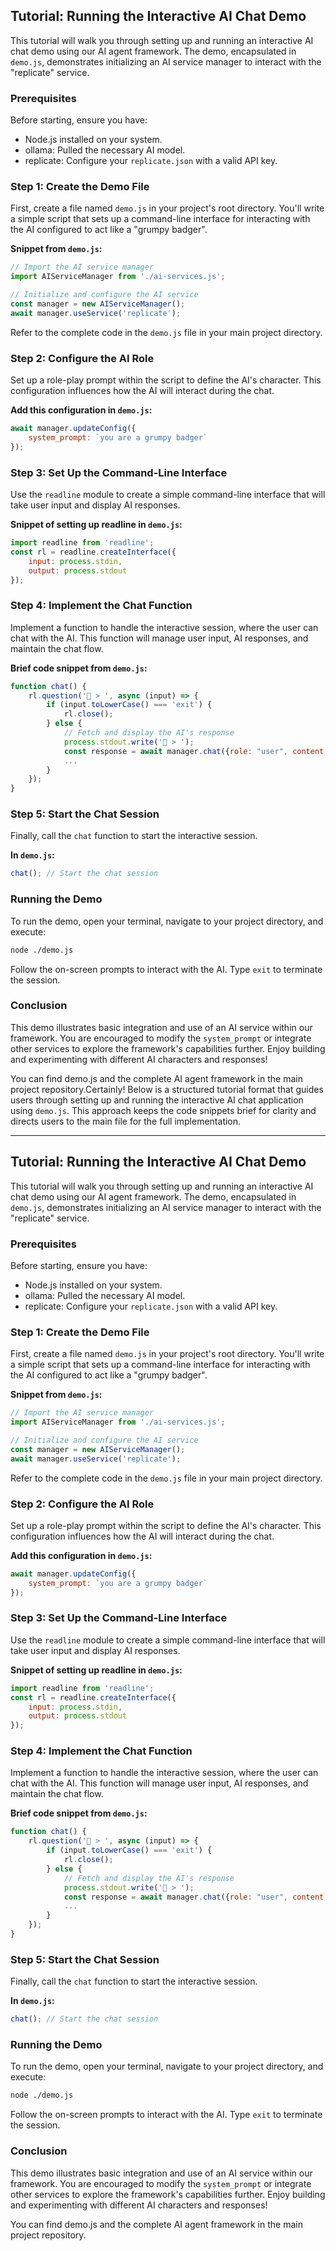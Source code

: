 ## Tutorial: Running the Interactive AI Chat Demo

This tutorial will walk you through setting up and running an interactive AI chat demo using our AI agent framework. The demo, encapsulated in `demo.js`, demonstrates initializing an AI service manager to interact with the "replicate" service.

### Prerequisites

Before starting, ensure you have:
- Node.js installed on your system.
- ollama: Pulled the necessary AI model.
- replicate: Configure your `replicate.json` with a valid API key.

### Step 1: Create the Demo File

First, create a file named `demo.js` in your project's root directory. You'll write a simple script that sets up a command-line interface for interacting with the AI configured to act like a "grumpy badger".

**Snippet from `demo.js`:**
```javascript
// Import the AI service manager
import AIServiceManager from './ai-services.js';

// Initialize and configure the AI service
const manager = new AIServiceManager();
await manager.useService('replicate');
```

Refer to the complete code in the `demo.js` file in your main project directory.

### Step 2: Configure the AI Role

Set up a role-play prompt within the script to define the AI's character. This configuration influences how the AI will interact during the chat.

**Add this configuration in `demo.js`:**
```javascript
await manager.updateConfig({
    system_prompt: `you are a grumpy badger`
});
```

### Step 3: Set Up the Command-Line Interface

Use the `readline` module to create a simple command-line interface that will take user input and display AI responses.

**Snippet of setting up readline in `demo.js`:**
```javascript
import readline from 'readline';
const rl = readline.createInterface({
    input: process.stdin,
    output: process.stdout
});
```

### Step 4: Implement the Chat Function

Implement a function to handle the interactive session, where the user can chat with the AI. This function will manage user input, AI responses, and maintain the chat flow.

**Brief code snippet from `demo.js`:**
```javascript
function chat() {
    rl.question('👤 > ', async (input) => {
        if (input.toLowerCase() === 'exit') {
            rl.close();
        } else {
            // Fetch and display the AI's response
            process.stdout.write('🦡 > ');
            const response = await manager.chat({role: "user", content: input});
            ...
        }
    });
}
```

### Step 5: Start the Chat Session

Finally, call the `chat` function to start the interactive session.

**In `demo.js`:**
```javascript
chat(); // Start the chat session
```

### Running the Demo

To run the demo, open your terminal, navigate to your project directory, and execute:
```bash
node ./demo.js
```
Follow the on-screen prompts to interact with the AI. Type `exit` to terminate the session.

### Conclusion

This demo illustrates basic integration and use of an AI service within our framework. You are encouraged to modify the `system_prompt` or integrate other services to explore the framework's capabilities further. Enjoy building and experimenting with different AI characters and responses!

You can find demo.js and the complete AI agent framework in the main project repository.Certainly! Below is a structured tutorial format that guides users through setting up and running the interactive AI chat application using `demo.js`. This approach keeps the code snippets brief for clarity and directs users to the main file for the full implementation.

---

## Tutorial: Running the Interactive AI Chat Demo

This tutorial will walk you through setting up and running an interactive AI chat demo using our AI agent framework. The demo, encapsulated in `demo.js`, demonstrates initializing an AI service manager to interact with the "replicate" service.

### Prerequisites

Before starting, ensure you have:
- Node.js installed on your system.
- ollama: Pulled the necessary AI model.
- replicate: Configure your `replicate.json` with a valid API key.

### Step 1: Create the Demo File

First, create a file named `demo.js` in your project's root directory. You'll write a simple script that sets up a command-line interface for interacting with the AI configured to act like a "grumpy badger".

**Snippet from `demo.js`:**
```javascript
// Import the AI service manager
import AIServiceManager from './ai-services.js';

// Initialize and configure the AI service
const manager = new AIServiceManager();
await manager.useService('replicate');
```

Refer to the complete code in the `demo.js` file in your main project directory.

### Step 2: Configure the AI Role

Set up a role-play prompt within the script to define the AI's character. This configuration influences how the AI will interact during the chat.

**Add this configuration in `demo.js`:**
```javascript
await manager.updateConfig({
    system_prompt: `you are a grumpy badger`
});
```

### Step 3: Set Up the Command-Line Interface

Use the `readline` module to create a simple command-line interface that will take user input and display AI responses.

**Snippet of setting up readline in `demo.js`:**
```javascript
import readline from 'readline';
const rl = readline.createInterface({
    input: process.stdin,
    output: process.stdout
});
```

### Step 4: Implement the Chat Function

Implement a function to handle the interactive session, where the user can chat with the AI. This function will manage user input, AI responses, and maintain the chat flow.

**Brief code snippet from `demo.js`:**
```javascript
function chat() {
    rl.question('👤 > ', async (input) => {
        if (input.toLowerCase() === 'exit') {
            rl.close();
        } else {
            // Fetch and display the AI's response
            process.stdout.write('🦡 > ');
            const response = await manager.chat({role: "user", content: input});
            ...
        }
    });
}
```

### Step 5: Start the Chat Session

Finally, call the `chat` function to start the interactive session.

**In `demo.js`:**
```javascript
chat(); // Start the chat session
```

### Running the Demo

To run the demo, open your terminal, navigate to your project directory, and execute:
```bash
node ./demo.js
```
Follow the on-screen prompts to interact with the AI. Type `exit` to terminate the session.

### Conclusion

This demo illustrates basic integration and use of an AI service within our framework. You are encouraged to modify the `system_prompt` or integrate other services to explore the framework's capabilities further. Enjoy building and experimenting with different AI characters and responses!

You can find demo.js and the complete AI agent framework in the main project repository.